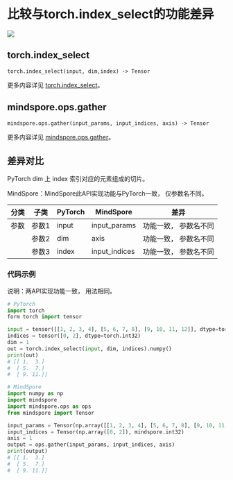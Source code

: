 # 比较与torch.index_select的功能差异

<a href="https://gitee.com/mindspore/docs/blob/master/examples/api_mapping_no_diffs.md" target="_blank"><img src="https://mindspore-website.obs.cn-north-4.myhuaweicloud.com/website-images/master/resource/_static/logo_source.png"></a>

## torch.index_select

```text
torch.index_select(input, dim,index) -> Tensor
```

更多内容详见 [torch.index_select](https://pytorch.org/docs/1.8.1/generated/torch.index_select.html#torch.index_select)。

## mindspore.ops.gather

```text
mindspore.ops.gather(input_params, input_indices, axis) -> Tensor
```

更多内容详见 [mindspore.ops.gather](https://www.mindspore.cn/docs/zh-CN/master/api_python/ops/mindspore.ops.gather.html)。

## 差异对比

PyTorch dim 上 index 索引对应的元素组成的切片。

MindSpore：MindSpore此API实现功能与PyTorch一致， 仅参数名不同。

| 分类 | 子类 |PyTorch | MindSpore | 差异 |
| --- | --- | --- | --- |---|
|参数 | 参数1 | input | input_params |功能一致， 参数名不同 |
| | 参数2 | dim | axis | 功能一致， 参数名不同|
| | 参数3 | index | input_indices |功能一致， 参数名不同 |

### 代码示例

说明：两API实现功能一致， 用法相同。

```python
# PyTorch
import torch
form torch import tensor

input = tensor([[1, 2, 3, 4], [5, 6, 7, 8], [9, 10, 11, 12]], dtype=torch.float32)
indices = tensor([0, 2], dtype=torch.int32)
dim = 1
out = torch.index_select(input, dim, indices).numpy()
print(out)
# [[ 1.  3.]
#  [ 5.  7.]
#  [ 9. 11.]]

# MindSpore
import numpy as np
import mindspore
import mindspore.ops as ops
from mindspore import Tensor

input_params = Tensor(np.array([[1, 2, 3, 4], [5, 6, 7, 8], [9, 10, 11, 12]]), mindspore.float32)
input_indices = Tensor(np.array([0, 2]), mindspore.int32)
axis = 1
output = ops.gather(input_params, input_indices, axis)
print(output)
# [[ 1.  3.]
#  [ 5.  7.]
#  [ 9. 11.]]
```
